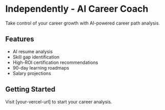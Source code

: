 # Independently - AI Career Coach

Take control of your career growth with AI-powered career path analysis.

## Features
- AI resume analysis
- Skill gap identification  
- High-ROI certification recommendations
- 90-day learning roadmaps
- Salary projections

## Getting Started
Visit [your-vercel-url] to start your career analysis.